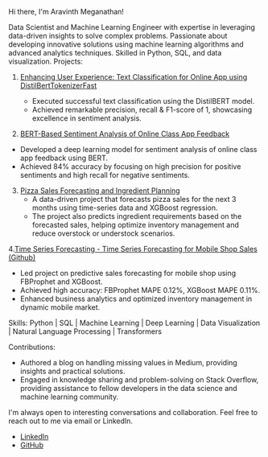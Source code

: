 Hi there, I'm Aravinth Meganathan!

Data Scientist and Machine Learning Engineer with expertise in leveraging data-driven insights to solve complex problems. Passionate about developing innovative solutions using machine learning algorithms and advanced analytics techniques. Skilled in Python, SQL, and data visualization.
Projects:

1. [Enhancing User Experience: Text Classification for Online App using DistilBertTokenizerFast](https://github.com/Aravinth-Megnath/Text_classification-Distilbert/tree/main)
   - Executed successful text classification using the DistilBERT model.
   - Achieved remarkable precision, recall & F1-score of 1, showcasing excellence in sentiment analysis.

2.  [BERT-Based Sentiment Analysis of Online Class App Feedback](https://github.com/Aravinth-Megnath/NLP-Project/tree/main)
   - Developed a deep learning model for sentiment analysis of online class app feedback using BERT.
   - Achieved 84% accuracy by focusing on high precision for positive sentiments and high recall for negative sentiments.

3. [Pizza Sales Forecasting and Ingredient Planning](https://github.com/Aravinth-Megnath/Pizza)
   - A data-driven project that forecasts pizza sales for the next 3 months using time-series data and XGBoost regression.
   - The project also predicts ingredient requirements based on the forecasted sales, helping optimize inventory management and reduce overstock or understock scenarios.

4.[Time Series Forecasting - Time Series Forecasting for Mobile Shop Sales (Github)](https://github.com/Aravinth-Megnath/Time-Series-Forecasting)
 - Led project on predictive sales forecasting for mobile shop using FBProphet and XGBoost.
 - Achieved high accuracy: FBProphet MAPE 0.12%, XGBoost MAPE 0.11%.
 - Enhanced business analytics and optimized inventory management in dynamic mobile market. 





Skills:
Python | SQL | Machine Learning | Deep Learning | Data Visualization | Natural Language Processing | Transformers

Contributions:
- Authored a blog on handling missing values in Medium, providing insights and practical solutions.
- Engaged in knowledge sharing and problem-solving on Stack Overflow, providing assistance to fellow developers in the data science and machine learning community.

I'm always open to interesting conversations and collaboration. Feel free to reach out to me via email or LinkedIn.

- [LinkedIn]( https://www.linkedin.com/in/aravinth-meganathan-200667a1/)
- [GitHub](https://github.com/Aravinth-Megnath)
